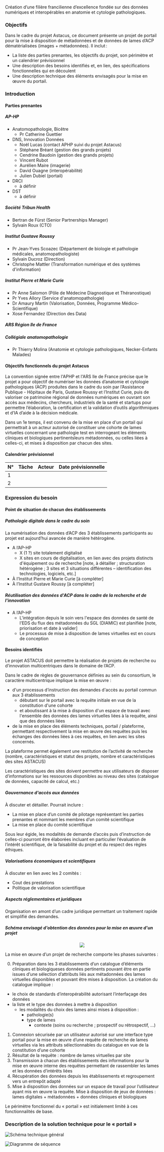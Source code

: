 Création d’une filière francilienne d’excellence fondée sur des données numériques et interopérables en anatomie et cytologie pathologiques.

### Objectifs

Dans le cadre du projet Astacus, ce document présente un projet de portail pour la mise à disposition de métadonnées et de données de lames d’ACP dématérialisées (images + métadonnées). Il inclut :
* La liste des parties prenantes, les objectifs du projet, son périmètre et un calendrier prévisionnel
* Une description des besoins identifiés et, en lien, des spécifications fonctionnelles qui en découlent
* Une description technique des éléments envisagés pour la mise en œuvre du portail.

### Introduction

#### Parties prenantes

##### AP-HP

* Anatomopathologie, Bicêtre
    * Pr Catherine Guettier
* DNS, Innovation Données
    * Noël Lucas (contact APHP suivi du projet Astacus)
    * Stéphane Bréant (gestion des grands projets)
    * Cendrine Baudoin (gestion des grands projets)
    * Vincent Rubot
    * Aurélien Maire (imagerie)
    * David Ouagne (interopérabilité)
    * Julien Dubiel (portail)
* DRCI
    * à définir
* DST
    * à définir

##### Société Tribun Health

* Bertran de Fürst (Senior Partnerships Manager)
* Sylvain Roux (CTO)

##### Institut Gustave Roussy

* Pr Jean-Yves Scoazec (Département de biologie et pathologie médicales, anatomopathologiste)
* Sylvain Ducroz (Direction)
* Christophe Mattler (Transformation numérique et des systèmes d'information)

##### Institut Pierre et Marie Curie

* Pr Anne Salomon (Pôle de Médecine Diagnostique et Théranostique)
* Pr Yves Allory (Service d'anatomopathologie)
* Dr Amaury Martin (Valorisation, Données, Programme Médico-Scientifique)
* Xose Fernandez (Direction des Data)

##### ARS Région Ile de France


##### Collégiale anatomopathologie

* Pr Thierry Molina (Anatomie et cytologie pathologiques, Necker-Enfants Malades)

#### Objectifs fonctionnels du projet Astacus

La convention signée entre l'APHP et l'ARS Ile de France précise que le projet a pour objectif de numériser les données d’anatomie et cytologie pathologiques (ACP) produites dans le cadre du soin par l’Assistance Publique - Hôpitaux de Paris, Gustave Roussy et l’Institut Curie, puis de valoriser ce patrimoine régional de données numériques en ouvrant son accès aux médecins, chercheurs, industriels de la santé et startups pour permettre l’élaboration, la certification et la validation d’outils algorithmiques et d’IA d’aide à la décision médicale.

Dans un 1e temps, il est convenu de la mise en place d'un portail qui permettrait à un acteur autorisé de constituer une cohorte de lames virtuelles concernant une pathologie test en interrogeant les éléments cliniques et biologiques pertinentsleurs métadonnées, ou celles liées à celles-ci, et mises à disposition par chacun des sites.

#### Calendrier prévisionnel

| N°  | Tâche | Acteur | Date prévisionnelle |
|-----|-------|--------|---------------------|
| 1   |       |        |                     |
| 2   |       |        |                     |

### Expression du besoin

#### Point de situation de chacun des établissements

##### Pathologie digitale dans le cadre du soin

La numérisation des données d’ACP des 3 établissements participants au projet est aujourd’hui avancée de manière hétérogène.

* A l’AP-HP
    * X (1 ?) site totalement digitalisé
    * X sites en cours de digitalisation, en lien avec des projets distincts d'équipement ou de recherche [note, à détailler ; structuration hétérogène ; 3 sites et 3 situations différentes – identification des technologies, logiciels, etc.]
* À l’Institut Pierre et Marie Curie [à compléter]
* À l’Institut Gustave Roussy [à compléter]

##### Réutilisation des données d'ACP dans le cadre de la recherche et de l'innovation

* A l’AP-HP 
  * L'intégration depuis le soin vers l'espace des données de santé de l’EDS du flux des métadonnées du SGL (DIAMIC) est planifiée [note, priorisation et date à valider]
  * Le processus de mise à disposition de lames virtuelles est en cours de conception

#### Besoins identifiés

Le projet ASTACUS doit permettre la réalisation de projets de recherche ou d’innovation multicentriques dans le domaine de l’ACP.

Dans le cadre de règles de gouvernance définies au sein du consortium, le caractère multicentrique implique la mise en œuvre :
* d'un processus d’instruction des demandes d'accès au portail commun aux 3 établissements
  * débutant sur le portail avec la requête initiale en vue de la constitution d'une cohorte
  * et aboutissant à la mise à disposition d'un espace de travail avec l'ensemble des données des lames virtuelles liées à la requête, ainsi que des données liées
* de la mise en place des éléments techniques, portail / plateforme, permettant respectivement la mise en œuvre des requêtes puis les échanges des données liées à ces requêtes, en lien avec les sites concernés.

La plateforme permet également une restitution de l’activité de recherche (nombre, caractéristiques et statut des projets, nombre et caractéristiques des sites ASTACUS) 

Les caractéristiques des sites doivent permettre aux utilisateurs de disposer d’informations sur les ressources disponibles au niveau des sites (catalogue de données, capacité de calcul, etc.)

##### Gouvernance d'accès aux données

À discuter et détailler. Pourrait inclure :

* La mise en place d’un comité de pilotage représentant les parties prenantes et nommant les membres d’un comité scientifique 
* La mise en place du comité scientifique

Sous leur égide, les modalités de demande d’accès puis d’instruction de celles-ci pourront être élaborées incluant en particulier l’évaluation de l’intérêt scientifique, de la faisabilité du projet et du respect des règles éthiques.

##### Valorisations économiques et scientifiques

À discuter en lien avec les 2 comités :

* Cout des prestations
* Politique de valorisation scientifique

##### Aspects réglementaires et juridiques

Organisation en amont d’un cadre juridique permettant un traitement rapide et simplifié des demandes.

##### Schéma envisagé d'obtention des données pour la mise en œuvre d'un projet

<div style="text-align:center"><img src="astacus-schemageneral.png"></div>

La mise en œuvre d’un projet de recherche comporte les phases suivantes :

0. Préparation dans les 3 établissements d’un catalogue d’éléments cliniques et biologiqueses données pertinents pouvant être en partie issues d’une sélection d’attributs liés aux métadonnées des lames virtuelles disponibles et pouvant être mises à disposition.
   La création du catalogue implique :
* le choix de standards d’interopérabilité autorisant l’interfaçage des données
* la liste et le type des données à mettre à disposition
  * les modalités du choix des lames ainsi mises à disposition :
    * pathologie(s)
    * type de lames 
      * contexte (soins ou recherche ; prospectif ou rétrospectif, …)
1. Connexion sécurisée par un utilisateur autorisé sur une interface type portail pour la mise en œuvre d’une requête de recherche de lames virtuelles via les attributs sélectionnables du catalogue en vue de la constitution d’une cohorte
2. Résultat de la requête : nombre de lames virtuelles par site
3. Transmission à chacun des établissements des informations pour la mise en œuvre interne des requêtes permettant de rassembler les lames et les données d’intérêts liées
4. Récupération des données depuis les établissements et regroupement vers un entrepôt adapté
5. Mise à disposition des données sur un espace de travail pour l’utilisateur ayant mis en œuvre la requête. Mise à disposition de jeux de données : lames digitales + métadonnées + données cliniques et biologiques

Le périmètre fonctionnel du « portail » est initialement limité à ces fonctionnalités de base.

### Description de la solution technique pour le « portail »

![Schéma technique général](astacus-ptf-schemageneral.png)

![Diagramme de séquence](astacus-ptf-sequence.png)